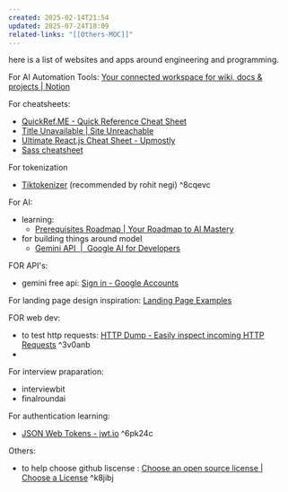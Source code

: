 ```yaml
---
created: 2025-02-14T21:54
updated: 2025-07-24T18:09
related-links: "[[Others-MOC]]"
---
```

here is a list of websites and apps around engineering and programming.

For AI Automation Tools: [Your connected workspace for wiki, docs & projects \| Notion](https://nathanhodgson.notion.site/Automations-15ddef00ae6381a4ab18e60bbff455e1)

For cheatsheets: 
- [QuickRef.ME - Quick Reference Cheat Sheet](https://quickref.me/)
- [Title Unavailable \| Site Unreachable](https://cheatography.com/)
- [Ultimate React.js Cheat Sheet - Upmostly](https://upmostly.com/ultimate-reactjs-cheat-sheet)
- [Sass cheatsheet](https://devhints.io/sass)

For tokenization
- [Tiktokenizer](https://tiktokenizer.vercel.app/) (recommended by rohit negi) ^8cqevc

For AI:
- learning:
	- [Prerequisites Roadmap \| Your Roadmap to AI Mastery](https://www.mldl.study/prerequisites)
- for building things around model
	- [Gemini API  \|  Google AI for Developers](https://ai.google.dev/gemini-api/docs)

FOR API's:
- gemini free api: [Sign in - Google Accounts](https://aistudio.google.com/apikey)

For landing page design inspiration: [Landing Page Examples](https://landings.dev/)



FOR web dev:
- to test http requests: [HTTP Dump - Easily inspect incoming HTTP Requests](https://httpdump.app/) ^3v0anb
- 


For interview praparation:
- interviewbit
- finalroundai

For authentication learning:
- [JSON Web Tokens - jwt.io](https://jwt.io/) ^6pk24c


Others:
- to help choose github liscense : [Choose an open source license \| Choose a License](https://choosealicense.com/) ^k8jibj